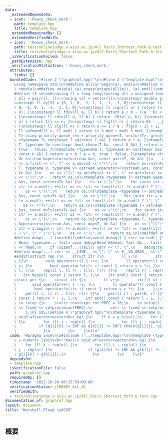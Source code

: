 ```yaml
---
data:
  _extendedDependsOn:
  - icon: ':heavy_check_mark:'
    path: template.hpp
    title: template.hpp
  _extendedRequiredBy: []
  _extendedVerifiedWith:
  - icon: ':heavy_check_mark:'
    path: test/onlinejudge.u-aizu.ac.jp/All_Pairs_Shortest_Path.0.test.cpp
    title: test/onlinejudge.u-aizu.ac.jp/All_Pairs_Shortest_Path.0.test.cpp
  _isVerificationFailed: false
  _pathExtension: hpp
  _verificationStatusIcon: ':heavy_check_mark:'
  attributes:
    links: []
  bundledCode: "#line 2 \"graph/wf.hpp\"\n\n#line 2 \"template.hpp\"\n\n#include <bits/stdc++.h>\n\
    using namespace std;\n\n#define all(a) begin(a), end(a)\n#define rall(a) rbegin(a),\
    \ rend(a)\n#define uniq(a) (a).erase(unique(all(a)), (a).end())\n#define t0 first\n\
    #define t1 second\nusing ll = long long;\nusing ull = unsigned long long;\nusing\
    \ pll = pair<ll, ll>;\nusing vll = vector<ll>;\nconstexpr double pi = 3.14159265358979323846;\n\
    constexpr ll dy[9] = {0, 1, 0, -1, 1, 1, -1, -1, 0};\nconstexpr ll dx[9] = {1,\
    \ 0, -1, 0, 1, -1, -1, 1, 0};\nconstexpr ll sign(ll a) { return (a > 0) - (a <\
    \ 0); }\nconstexpr ll fdiv(ll a, ll b) { return a / b - ((a ^ b) < 0 && a % b);\
    \ }\nconstexpr ll cdiv(ll a, ll b) { return -fdiv(-a, b); }\nconstexpr ll pw(ll\
    \ n) { return 1ll << n; }\nconstexpr ll flg(ll n) { return 63 - __builtin_clzll(n);\
    \ }\nconstexpr ll clg(ll n) { return n == 1 ? 0 : flg(n - 1) + 1; }\nconstexpr\
    \ ll safemod(ll x, ll mod) { return (x % mod + mod) % mod; }\ntemplate <typename\
    \ T> using priority_queue_rev = priority_queue<T, vector<T>, greater<T>>;\ntemplate\
    \ <typename T> constexpr T sq(const T &a) { return a * a; }\ntemplate <typename\
    \ T, typename U> constexpr bool chmax(T &a, const U &b) { return a < b ? a = b,\
    \ true : false; }\ntemplate <typename T, typename U> constexpr bool chmin(T &a,\
    \ const U &b) { return a > b ? a = b, true : false; }\ntemplate <typename T, typename\
    \ U> ostream &operator<<(ostream &os, const pair<T, U> &a) {\n    os << \"(\"\
    \ << a.first << \", \" << a.second << \")\";\n    return os;\n}\ntemplate <typename\
    \ T, typename U, typename V> ostream &operator<<(ostream &os, const tuple<T, U,\
    \ V> &a) {\n    os << \"(\" << get<0>(a) << \", \" << get<1>(a) << \", \" << get<2>(a)\
    \ << \")\";\n    return os;\n}\ntemplate <typename T> ostream &operator<<(ostream\
    \ &os, const vector<T> &a) {\n    os << \"(\";\n    for (auto itr = a.begin();\
    \ itr != a.end(); ++itr) os << *itr << (next(itr) != a.end() ? \", \" : \"\");\n\
    \    os << \")\";\n    return os;\n}\ntemplate <typename T> ostream &operator<<(ostream\
    \ &os, const set<T> &a) {\n    os << \"(\";\n    for (auto itr = a.begin(); itr\
    \ != a.end(); ++itr) os << *itr << (next(itr) != a.end() ? \", \" : \"\");\n \
    \   os << \")\";\n    return os;\n}\ntemplate <typename T> ostream &operator<<(ostream\
    \ &os, const multiset<T> &a) {\n    os << \"(\";\n    for (auto itr = a.begin();\
    \ itr != a.end(); ++itr) os << *itr << (next(itr) != a.end() ? \", \" : \"\");\n\
    \    os << \")\";\n    return os;\n}\ntemplate <typename T, typename U> ostream\
    \ &operator<<(ostream &os, const map<T, U> &a) {\n    os << \"(\";\n    for (auto\
    \ itr = a.begin(); itr != a.end(); ++itr) os << *itr << (next(itr) != a.end()\
    \ ? \", \" : \"\");\n    os << \")\";\n    return os;\n}\n#ifdef ONLINE_JUDGE\n\
    #define dump(...) (void(0))\n#else\nvoid debug() { cerr << endl; }\ntemplate <typename\
    \ Head, typename... Tail> void debug(Head &&head, Tail &&... tail) {\n    cerr\
    \ << head;\n    if (sizeof...(Tail)) cerr << \", \";\n    debug(tail...);\n}\n\
    #define dump(...) cerr << __LINE__ << \": \" << #__VA_ARGS__ << \" = \", debug(__VA_ARGS__)\n\
    #endif\nstruct rep {\n    struct itr {\n        ll v;\n        itr(ll v) : v(v)\
    \ {}\n        void operator++() { ++v; }\n        ll operator*() const { return\
    \ v; }\n        bool operator!=(itr i) const { return v < *i; }\n    };\n    ll\
    \ l, r;\n    rep(ll l, ll r) : l(l), r(r) {}\n    rep(ll r) : rep(0, r) {}\n \
    \   itr begin() const { return l; };\n    itr end() const { return r; };\n};\n\
    struct per {\n    struct itr {\n        ll v;\n        itr(ll v) : v(v) {}\n \
    \       void operator++() { --v; }\n        ll operator*() const { return v; }\n\
    \        bool operator!=(itr i) const { return v > *i; }\n    };\n    ll l, r;\n\
    \    per(ll l, ll r) : l(l), r(r) {}\n    per(ll r) : per(0, r) {}\n    itr begin()\
    \ const { return r - 1; };\n    itr end() const { return l - 1; };\n};\nstruct\
    \ io_setup {\n    static constexpr int PREC = 20;\n    io_setup() {\n        cout\
    \ << fixed << setprecision(PREC);\n        cerr << fixed << setprecision(PREC);\n\
    \    };\n} iOS;\n#line 4 \"graph/wf.hpp\"\n\ntemplate <typename D, D INF = numeric_limits<D>::max()>\
    \ void wf(vector<vector<D>> &g) {\n    ll n = g.size();\n    for (ll k : rep(n))\
    \ {\n        for (ll i : rep(n)) {\n            for (ll j : rep(n)) {\n      \
    \          if (g[i][k] != INF && g[k][j] != INF) chmin(g[i][j], g[i][k] + g[k][j]);\n\
    \            }\n        }\n    }\n}\n"
  code: "#pragma once\n\n#include \"../template.hpp\"\n\ntemplate <typename D, D INF\
    \ = numeric_limits<D>::max()> void wf(vector<vector<D>> &g) {\n    ll n = g.size();\n\
    \    for (ll k : rep(n)) {\n        for (ll i : rep(n)) {\n            for (ll\
    \ j : rep(n)) {\n                if (g[i][k] != INF && g[k][j] != INF) chmin(g[i][j],\
    \ g[i][k] + g[k][j]);\n            }\n        }\n    }\n}"
  dependsOn:
  - template.hpp
  isVerificationFile: false
  path: graph/wf.hpp
  requiredBy: []
  timestamp: '2022-10-20 00:25:59+09:00'
  verificationStatus: LIBRARY_ALL_AC
  verifiedWith:
  - test/onlinejudge.u-aizu.ac.jp/All_Pairs_Shortest_Path.0.test.cpp
documentation_of: graph/wf.hpp
layout: document
title: "Warshall-Floyd \u6CD5"
---
```


## 概要

